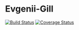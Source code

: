 # Evgenii-Gill
[![Build Status](https://travis-ci.org/Brest-Java-Course-2019/Evgenii-Gill.svg?branch=master)](https://travis-ci.org/Brest-Java-Course-2019/Evgenii-Gill)
[![Coverage Status](https://coveralls.io/repos/github/Brest-Java-Course-2019/Evgenii-Gill/badge.svg?branch=master)](https://coveralls.io/github/Brest-Java-Course-2019/Evgenii-Gill?branch=master)
